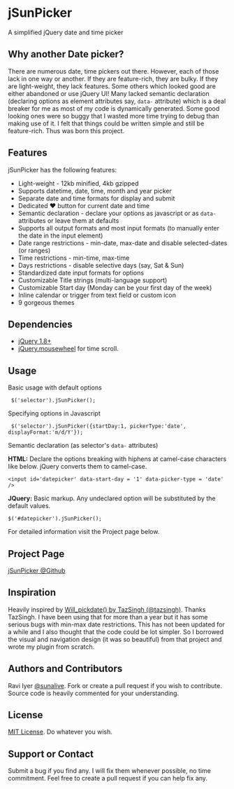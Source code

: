 # jSunPicker
A simplified jQuery date and time picker

## Why another Date picker?
There are numerous date, time pickers out there. However, each of those lack in one way or another. If they are feature-rich, they are bulky. If they are light-weight, they lack features. Some others which looked good are either abandoned or use jQuery UI!  Many lacked semantic declaration (declaring options as element attributes say, `data-` attribute) which is a deal breaker for me as most of my code is dynamically generated. Some good looking ones were so buggy that I wasted more time trying to debug than making use of it. I felt that things could be written simple and still be feature-rich. Thus was born this project.

## Features
jSunPicker has the following features:
* Light-weight - 12kb minified, 4kb gzipped
* Supports datetime, date, time, month and year picker
* Separate date and time formats for display and submit
* Dedicated &hearts; button for current date and time
* Semantic declaration - declare your options as javascript or as `data-` attributes or leave them at defaults
* Supports all output formats and most input formats (to manually enter the date in the input element)
* Date range restrictions - min-date, max-date and disable selected-dates (or ranges)
* Time restrictions - min-time, max-time
* Days restrictions - disable selective days (say, Sat & Sun)
* Standardized date input formats for options 
* Customizable Title strings (multi-language support)
* Customizable Start day (Monday can be your first day of the week)
* Inline calendar or trigger from text field or custom icon
* 9 gorgeous themes

## Dependencies
* [jQuery 1.8+](http://jquery.com/download/) 
* [jQuery.mousewheel](https://github.com/brandonaaron/jquery-mousewheel) for time scroll.

## Usage
Basic usage with default options

     $('selector').jSunPicker();

Specifying options in Javascript

     $('selector').jSunPicker({startDay:1, pickerType:'date', displayFormat:'m/d/Y'});

Semantic declaration (as selector's `data-` attributes)

**HTML:** Declare the options breaking with hiphens at camel-case characters like below. jQuery converts them to camel-case.

    <input id='datepicker' data-start-day = '1' data-picker-type = 'date' />

**JQuery:** Basic markup.  Any undeclared option will be substituted by the default values.

    $('#datepicker').jSunPicker();


For detailed information visit the Project page below. 

## Project Page
[jSunPicker @Github](http://sunalive.github.io/jSunPicker/)

## Inspiration
Heavily inspired by [Will_pickdate() by TazSingh (@tazsingh)](http://tazsingh.github.io/will_pickdate/). Thanks TazSingh. I have been using that for more than a year but it has some serious bugs with min-max date restrictions. This has not been updated for a while and I also thought that the code could be lot simpler. So I borrowed the visual and navigation design (it was so beautiful) from that project and wrote my plugin from scratch.

## Authors and Contributors
Ravi Iyer [@sunalive](https://www.github.com/sunalive/). Fork or create a pull request if you wish to contribute.  Source code is heavily commented for your understanding.  

## License
[MIT License](https://tldrlegal.com/license/mit-license). Do whatever you wish.

## Support or Contact
Submit a bug if you find any. I will fix them whenever possible, no time commitment. Feel free to create a pull request if you can help fix any. 
